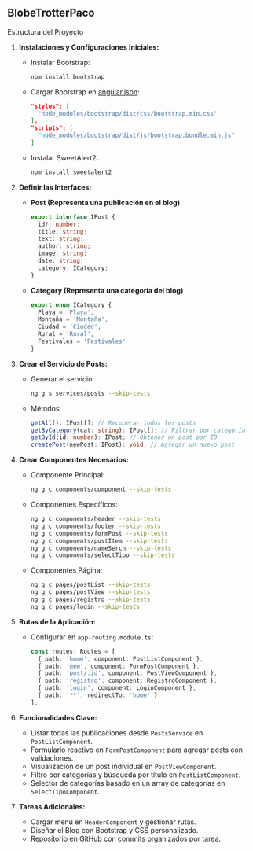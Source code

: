 ## BlobeTrotterPaco ##

Estructura del Proyecto

1. **Instalaciones y Configuraciones Iniciales:**

    - Instalar Bootstrap:

      ```bash
      npm install bootstrap
      ```

    - Cargar Bootstrap en [angular.json](http://_vscodecontentref_/1):

      ```json
      "styles": [
        "node_modules/bootstrap/dist/css/bootstrap.min.css"
      ],
      "scripts": [
        "node_modules/bootstrap/dist/js/bootstrap.bundle.min.js"
      ]
      ```

    - Instalar SweetAlert2:

      ```bash
      npm install sweetalert2
      ```

2. **Definir las Interfaces:**

    - **Post (Representa una publicación en el blog)**

      ```typescript
      export interface IPost {
        id?: number;
        title: string;
        text: string;
        author: string;
        image: string;
        date: string;
        category: ICategory;
      }
      ```

    - **Category (Representa una categoría del blog)**

      ```typescript
      export enum ICategory {
        Playa = 'Playa',
        Montaña = 'Montaña',
        Ciudad = 'Ciudad',
        Rural = 'Rural',
        Festivales = 'Festivales'
      }
      ```

3. **Crear el Servicio de Posts:**

    - Generar el servicio:

      ```bash
      ng g s services/posts --skip-tests
      ```

    - Métodos:

      ```typescript
      getAll(): IPost[]; // Recuperar todos los posts
      getByCategory(cat: string): IPost[]; // Filtrar por categoría
      getById(id: number): IPost; // Obtener un post por ID
      createPost(newPost: IPost): void; // Agregar un nuevo post
      ```

4. **Crear Componentes Necesarios:**

    - Componente Principal:

      ```bash
      ng g c components/component --skip-tests
      ```

    - Componentes Específicos:

      ```bash
      ng g c components/header --skip-tests
      ng g c components/footer --skip-tests
      ng g c components/formPost --skip-tests
      ng g c components/postItem --skip-tests
      ng g c components/nameSerch --skip-tests
      ng g c components/selectTipo --skip-tests
      ```

    - Componentes Página:

      ```bash
      ng g c pages/postList --skip-tests
      ng g c pages/postView --skip-tests
      ng g c pages/registro --skip-tests
      ng g c pages/login --skip-tests
      ```

5. **Rutas de la Aplicación:**

    - Configurar en `app-routing.module.ts`:

      ```typescript
      const routes: Routes = [
        { path: 'home', component: PostListComponent },
        { path: 'new', component: FormPostComponent },
        { path: 'post/:id', component: PostViewComponent },
        { path: 'registro', component: RegistroComponent },
        { path: 'login', component: LoginComponent },
        { path: '**', redirectTo: 'home' }
      ];
      ```

6. **Funcionalidades Clave:**

    - Listar todas las publicaciones desde `PostsService` en `PostListComponent`.
    - Formulario reactivo en `FormPostComponent` para agregar posts con validaciones.
    - Visualización de un post individual en `PostViewComponent`.
    - Filtro por categorías y búsqueda por título en `PostListComponent`.
    - Selector de categorías basado en un array de categorías en `SelectTipoComponent`.

7. **Tareas Adicionales:**

    - Cargar menú en `HeaderComponent` y gestionar rutas.
    - Diseñar el Blog con Bootstrap y CSS personalizado.
    - Repositorio en GitHub con commits organizados por tarea.

